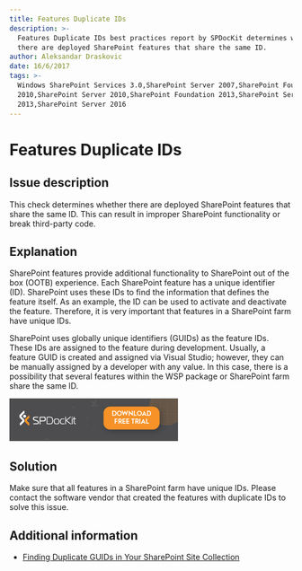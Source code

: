 ```yaml
---
title: Features Duplicate IDs
description: >-
  Features Duplicate IDs best practices report by SPDocKit determines whether
  there are deployed SharePoint features that share the same ID.
author: Aleksandar Draskovic
date: 16/6/2017
tags: >-
  Windows SharePoint Services 3.0,SharePoint Server 2007,SharePoint Foundation
  2010,SharePoint Server 2010,SharePoint Foundation 2013,SharePoint Server
  2013,SharePoint Server 2016
---
```


# Features Duplicate IDs

## Issue description

This check determines whether there are deployed SharePoint features that share the same ID. This can result in improper SharePoint functionality or break third-party code.

## Explanation

SharePoint features provide additional functionality to SharePoint out of the box \(OOTB\) experience. Each SharePoint feature has a unique identifier \(ID\). SharePoint uses these IDs to find the information that defines the feature itself. As an example, the ID can be used to activate and deactivate the feature. Therefore, it is very important that features in a SharePoint farm have unique IDs.

SharePoint uses globally unique identifiers \(GUIDs\) as the feature IDs. These IDs are assigned to the feature during development. Usually, a feature GUID is created and assigned via Visual Studio; however, they can be manually assigned by a developer with any value. In this case, there is a possibility that several features within the WSP package or SharePoint farm share the same ID.

[![Download SPDocKit](/.gitbook/assets/spdockit_download.png)](http://bit.ly/2US0Zna)

## Solution

Make sure that all features in a SharePoint farm have unique IDs. Please contact the software vendor that created the features with duplicate IDs to solve this issue.

## Additional information

* [Finding Duplicate GUIDs in Your SharePoint Site Collection](https://sharepointinterface.com/2011/04/03/finding-duplicate-guids-in-your-sharepoint-site-collection/)

